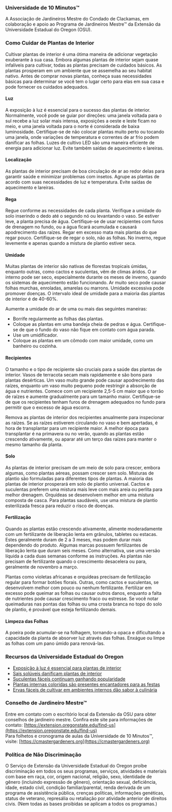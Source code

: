 ### Universidade de 10 Minutos™  
A Associação de Jardineiros Mestre do Condado de Clackamas, em colaboração e apoio ao Programa de Jardineiros Mestre™ da Extensão da Universidade Estadual do Oregon (OSU).

### Como Cuidar de Plantas de Interior  
Cultivar plantas de interior é uma ótima maneira de adicionar vegetação exuberante à sua casa. Embora algumas plantas de interior sejam quase infalíveis para cultivar, todas as plantas precisam de cuidados básicos. As plantas prosperam em um ambiente que se assemelha ao seu habitat nativo. Antes de comprar novas plantas, conheça suas necessidades básicas para determinar se você tem o lugar certo para elas em sua casa e pode fornecer os cuidados adequados.

#### Luz  
A exposição à luz é essencial para o sucesso das plantas de interior. Normalmente, você pode se guiar por direções: uma janela voltada para o sul recebe a luz solar mais intensa, exposições a oeste e leste ficam no meio, e uma janela voltada para o norte é considerada de baixa luminosidade. Certifique-se de não colocar plantas muito perto ou tocando uma janela, onde variações de temperatura e correntes de ar frio podem danificar as folhas. Luzes de cultivo LED são uma maneira eficiente de energia para adicionar luz. Evite também saídas de aquecimento e lareiras.

#### Localização  
As plantas de interior precisam de boa circulação de ar ao redor delas para garantir saúde e minimizar problemas com insetos. Agrupe as plantas de acordo com suas necessidades de luz e temperatura. Evite saídas de aquecimento e lareiras.

#### Rega  
Regue conforme as necessidades de cada planta. Verifique a umidade do solo inserindo o dedo até o segundo nó ou levantando o vaso. Se estiver leve, a planta precisa de água. Certifique-se de usar recipientes com furos de drenagem no fundo, ou a água ficará acumulada e causará apodrecimento das raízes. Regar em excesso mata mais plantas do que regar pouco. Certifique-se de regar o solo, não as folhas. No inverno, regue levemente e apenas quando a mistura de plantio estiver seca.

#### Umidade  
Muitas plantas de interior são nativas de florestas tropicais úmidas, enquanto outras, como cactos e suculentas, vêm de climas áridos. O ar interno pode ser seco, especialmente durante os meses de inverno, quando os sistemas de aquecimento estão funcionando. Ar muito seco pode causar folhas murchas, enroladas, amarelas ou marrons. Umidade excessiva pode promover doenças. O intervalo ideal de umidade para a maioria das plantas de interior é de 40-60%.  

Aumente a umidade do ar de uma ou mais das seguintes maneiras:  
- Borrife regularmente as folhas das plantas.  
- Coloque as plantas em uma bandeja cheia de pedras e água. Certifique-se de que o fundo do vaso não fique em contato com água parada.  
- Use um umidificador.  
- Coloque as plantas em um cômodo com maior umidade, como um banheiro ou cozinha.  

#### Recipientes  
O tamanho e o tipo de recipiente são cruciais para a saúde das plantas de interior. Vasos de terracota secam mais rapidamente e são bons para plantas desérticas. Um vaso muito grande pode causar apodrecimento das raízes, enquanto um vaso muito pequeno pode restringir a absorção de água e nutrientes. Comece com um recipiente 2,5-5 cm maior que o torrão de raízes e aumente gradualmente para um tamanho maior. Certifique-se de que os recipientes tenham furos de drenagem adequados no fundo para permitir que o excesso de água escorra.

Remova as plantas de interior dos recipientes anualmente para inspecionar as raízes. Se as raízes estiverem circulando no vaso e bem apertadas, é hora de transplantar para um recipiente maior. A melhor época para transplantar é na primavera ou no verão, quando as plantas estão crescendo ativamente, ou aparar até um terço das raízes para manter o mesmo tamanho da planta.

#### Solo  
As plantas de interior precisam de um meio de solo para crescer, embora algumas, como plantas aéreas, possam crescer sem solo. Misturas de plantio são formuladas para diferentes tipos de plantas. A maioria das plantas de interior prosperará em solo de plantio universal. Cactos e suculentas preferem uma mistura mais leve com mais areia ou perlita para melhor drenagem. Orquídeas se desenvolvem melhor em uma mistura composta de casca. Para plantas saudáveis, use uma mistura de plantio esterilizada fresca para reduzir o risco de doenças.

#### Fertilização  
Quando as plantas estão crescendo ativamente, alimente moderadamente com um fertilizante de liberação lenta em grânulos, tabletes ou estacas. Estes geralmente duram de 2 a 3 meses, mas podem durar mais dependendo do produto. Algumas marcas possuem fertilizantes de liberação lenta que duram seis meses. Como alternativa, use uma versão líquida a cada duas semanas conforme as instruções. As plantas não precisam de fertilizante quando o crescimento desacelera ou para, geralmente de novembro a março.  

Plantas como violetas africanas e orquídeas precisam de fertilização regular para formar botões florais. Outras, como cactos e suculentas, se desenvolvem melhor com pouco ou nenhum fertilizante. Fertilizar em excesso pode queimar as folhas ou causar outros danos, enquanto a falta de nutrientes pode causar crescimento fraco ou estresse. Se você notar queimaduras nas pontas das folhas ou uma crosta branca no topo do solo de plantio, é provável que esteja fertilizando demais.

#### Limpeza das Folhas  
A poeira pode acumular-se na folhagem, tornando-a opaca e dificultando a capacidade da planta de absorver luz através das folhas. Enxágue ou limpe as folhas com um pano úmido para renová-las.

### Recursos da Universidade Estadual do Oregon  
- [Exposição à luz é essencial para plantas de interior](https://extension.oregonstate.edu/news/light-exposure-key-growing-successful-houseplants)  
- [Sais solúveis danificam plantas de interior](https://extension.oregonstate.edu/news/soluble-salts-damaging-houseplants)  
- [Suculentas fáceis continuam ganhando popularidade](https://extension.oregonstate.edu/news/carefree-succulents-continue-grow-popularity)  
- [Plantas internas coloridas são presentes encantadores para as festas](https://extension.oregonstate.edu/news/colorful-indoor-plants-make-delightful-gifts-holidays)  
- [Ervas fáceis de cultivar em ambientes internos dão sabor à culinária](https://extension.oregonstate.edu/news/pot-table-easy-indoor-herbs-spice-cooking)  

### Conselho de Jardineiro Mestre™  
Entre em contato com o escritório local da Extensão da OSU para obter conselhos de jardineiro mestre. Confira este site para informações de contato: [https://extension.oregonstate.edu/find-us](https://extension.oregonstate.edu/find-us)  
Para folhetos e cronograma de aulas da Universidade de 10 Minutos™, visite: [https://cmastergardeners.org](https://cmastergardeners.org)  

### Política de Não Discriminação  
O Serviço de Extensão da Universidade Estadual do Oregon proíbe discriminação em todos os seus programas, serviços, atividades e materiais com base em raça, cor, origem nacional, religião, sexo, identidade de gênero (incluindo expressão de gênero), orientação sexual, deficiência, idade, estado civil, condição familiar/parental, renda derivada de um programa de assistência pública, crenças políticas, informações genéticas, status de veterano, represália ou retaliação por atividade anterior de direitos civis. (Nem todas as bases proibidas se aplicam a todos os programas.)